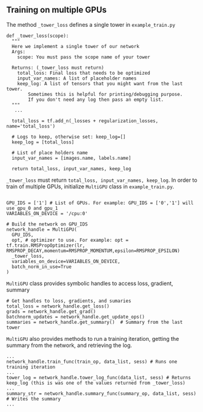 ## Training on multiple GPUs

The method `_tower_loss` defines a single tower in `example_train.py`

```shell
def _tower_loss(scope):
  """
  Here we implement a single tower of our network
  Args:
    scope: You must pass the scope name of your tower

  Returns: (_tower_loss must return)
    total_loss: Final loss that needs to be optimized
    input_var_names: A list of placeholder names
    keep_log: A list of tensors that you might want from the last tower. 
        Sometimes this is helpful for printing/debugging purpose. 
        If you don't need any log then pass an empty list.
  """
   ... 
   
  total_loss = tf.add_n(_losses + regularization_losses, name='total_loss')

  # Logs to keep, otherwise set: keep_log=[]
  keep_log = [total_loss]

  # List of place holders name
  input_var_names = [images.name, labels.name]

  return total_loss, input_var_names, keep_log
```

`_tower_loss` must return `total_loss, input_var_names, keep_log`. In order to train of multiple GPUs, initialize `MultiGPU` class in `example_train.py`.

```shell

GPU_IDS = ['1'] # List of GPUs. For example: GPU_IDS = ['0','1'] will use gpu_0 and gpu_1
VARIABLES_ON_DEVICE = '/cpu:0'

# Build the network on GPU_IDS
network_handle = MultiGPU(
  GPU_IDS,
  opt, # optimizer to use. For example: opt = tf.train.RMSPropOptimizer(lr, RMSPROP_DECAY,momentum=RMSPROP_MOMENTUM,epsilon=RMSPROP_EPSILON)
  _tower_loss,
  variables_on_device=VARIABLES_ON_DEVICE,
  batch_norm_in_use=True
)
```

`MultiGPU` class provides symbolic handles to access loss, gradient, summary
  
```shell
# Get handles to loss, gradients, and sumaries
total_loss = network_handle.get_loss()
grads = network_handle.get_grad()
batchnorm_updates = network_handle.get_update_ops()
summaries = network_handle.get_summary()  # Summary from the last tower
```

`MultiGPU` also provides methods to run a training iteration, getting the summary from the network, and retrieving the log. 

```shell
...
network_handle.train_func(train_op, data_list, sess) # Runs one training iteration
...
tower_log = network_handle.tower_log_func(data_list, sess) # Returns keep_log (this is was one of the values returned from _tower_loss)
...
summary_str = network_handle.summary_func(summary_op, data_list, sess) # Writes the summary
...
```
